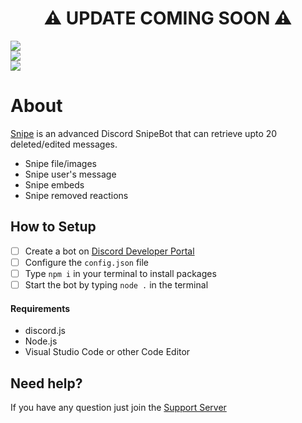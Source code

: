 <h1 align=center>⚠️ UPDATE COMING SOON ⚠️</h1>

![](https://img.shields.io/github/stars/marrrkkk/SnipeBot?style=social)<br>
![](https://img.shields.io/github/forks/marrrkkk/SnipeBot?style=social)<br>
![](https://img.shields.io/github/watchers/marrrkkk/SnipeBot?style=social)

# About
[Snipe](https://discord.com/oauth2/authorize?client_id=884249240090607637&scope=applications.commands+bot&permissions=8) is an advanced Discord SnipeBot that can retrieve upto 20 deleted/edited messages.
- Snipe file/images
- Snipe user's message
- Snipe embeds
- Snipe removed reactions

## How to Setup
- [ ] Create a bot on [Discord Developer Portal](https://discord.com/developers)
- [ ] Configure the `config.json` file
- [ ] Type `npm i` in your terminal to install packages
- [ ] Start the bot by typing `node .` in the terminal

#### Requirements
- discord.js
- Node.js
- Visual Studio Code or other Code Editor

## Need help?
If you have any question just join the [Support Server](https://discord.gg/Pw9FF6KYaH)
